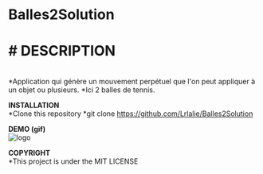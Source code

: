 # Balles2Solution

# # DESCRIPTION
<br/>
*Application qui génère un mouvement perpétuel que l'on peut appliquer à un objet ou plusieurs.
*Ici 2 balles de tennis.

**INSTALLATION**
<br/>
*Clone this repository
*git clone  https://github.com/Lrlalie/Balles2Solution

**DEMO (gif)**
<br/>
![logo](BALLES.gif)

**COPYRIGHT**
<br/>
*This project is under the MIT LICENSE
